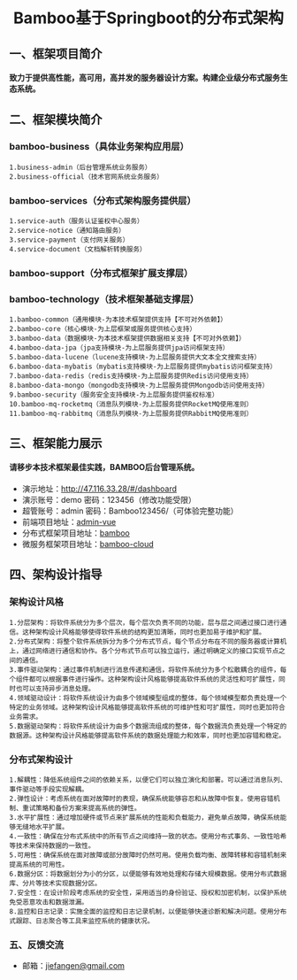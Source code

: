 <h1 style="text-align: center">Bamboo基于Springboot的分布式架构</h1>

## 一、框架项目简介
#### 致力于提供高性能，高可用，高并发的服务器设计方案。构建企业级分布式服务生态系统。

## 二、框架模块简介
### bamboo-business（具体业务架构应用层）
    1.business-admin（后台管理系统业务服务）
    2.business-official（技术官网系统业务服务）
### bamboo-services（分布式架构服务提供层）
    1.service-auth（服务认证鉴权中心服务）
    2.service-notice（通知路由服务）
    3.service-payment（支付网关服务）
    4.service-document（文档解析转换服务）
### bamboo-support（分布式框架扩展支撑层）
### bamboo-technology（技术框架基础支撑层）
    1.bamboo-common（通用模块-为本技术框架提供支持【不可对外依赖】）
    2.bamboo-core（核心模块-为上层框架或服务提供核心支持）
    3.bamboo-data（数据模块-为本技术框架提供数据相关支持【不可对外依赖】）
    4.bamboo-data-jpa（jpa支持模块-为上层服务提供jpa访问框架支持）
    5.bamboo-data-lucene（lucene支持模块-为上层服务提供大文本全文搜索支持）
    6.bamboo-data-mybatis（mybatis支持模块-为上层服务提供mybatis访问框架支持）
    7.bamboo-data-redis（redis支持模块-为上层服务提供Redis访问使用支持）
    8.bamboo-data-mongo（mongodb支持模块-为上层服务提供Mongodb访问使用支持）
    9.bamboo-security（服务安全支持模块-为上层服务提供鉴权标准）
    10.bamboo-mq-rocketmq（消息队列模块-为上层服务提供RocketMQ使用准则）
    11.bamboo-mq-rabbitmq（消息队列模块-为上层服务提供RabbitMQ使用准则）

## 三、框架能力展示
#### 请移步本技术框架最佳实践，BAMBOO后台管理系统。
- 演示地址：http://47.116.33.28/#/dashboard
- 演示账号：demo 密码：123456（修改功能受限）
- 超管账号：admin 密码：Bamboo123456/（可体验完整功能）
- 前端项目地址：[admin-vue](https://github.com/jiefangen/frontend-vue/tree/main/admin-vue)
- 分布式框架项目地址：[bamboo](https://github.com/jiefangen/bamboo)
- 微服务框架项目地址：[bamboo-cloud](https://github.com/jiefangen/bamboo-cloud)

## 四、架构设计指导
### 架构设计风格
    1.分层架构：将软件系统分为多个层次，每个层次负责不同的功能，层与层之间通过接口进行通信。这种架构设计风格能够使得软件系统的结构更加清晰，同时也更加易于维护和扩展。
    2.分布式架构：将整个软件系统拆分为多个分布式节点，每个节点分布在不同的服务器或计算机上，通过网络进行通信和协作。各个分布式节点可以独立运行，通过明确定义的接口实现节点之间的通信。
    3.事件驱动架构：通过事件机制进行消息传递和通信，将软件系统分为多个松散耦合的组件，每个组件都可以根据事件进行操作。这种架构设计风格能够提高软件系统的灵活性和可扩展性，同时也可以支持异步消息处理。
    4.领域驱动设计：将软件系统设计为由多个领域模型组成的整体，每个领域模型都负责处理一个特定的业务领域。这种架构设计风格能够提高软件系统的可维护性和可扩展性，同时也更加符合业务需求。
    5.数据驱动架构：将软件系统设计为由多个数据流组成的整体，每个数据流负责处理一个特定的数据源。这种架构设计风格能够提高软件系统的数据处理能力和效率，同时也更加容错和稳定。

### 分布式架构设计
    1.解耦性：降低系统组件之间的依赖关系，以便它们可以独立演化和部署。可以通过消息队列、事件驱动等手段实现解耦。
    2.弹性设计：考虑系统在面对故障时的表现，确保系统能够容忍和从故障中恢复。使用容错机制、重试策略和备份方案来提高系统的弹性。
    3.水平扩展性：通过增加硬件或节点来扩展系统的性能和负载能力，避免单点故障，确保系统能够无缝地水平扩展。
    4.一致性：确保在分布式系统中的所有节点之间维持一致的状态。使用分布式事务、一致性哈希等技术来保持数据的一致性。
    5.可用性：确保系统在面对故障或部分故障时仍然可用。使用负载均衡、故障转移和容错机制来提高系统的可用性。
    6.数据分区：将数据划分为小的分区，以便能够有效地处理和存储大规模数据。使用分布式数据库、分片等技术实现数据分区。
    7.安全性：在设计阶段考虑系统的安全性，采用适当的身份验证、授权和加密机制，以保护系统免受恶意攻击和数据泄漏。
    8.监控和日志记录：实施全面的监控和日志记录机制，以便能够快速诊断和解决问题。使用分布式跟踪、日志聚合等工具来监控系统的健康状况。

### 五、反馈交流
- 邮箱：jiefangen@gmail.com
